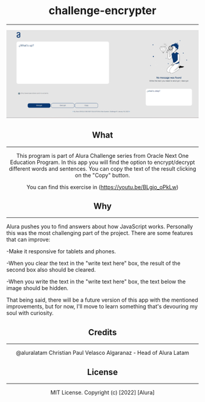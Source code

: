<div align="center">

# challenge-encrypter
 
 ---

![challenge-encrypter](/assets/images/encrypter.png)

## What

 ---   
This program is part of Alura Challenge series from Oracle Next One Education Program. In this app you will find the option to encrypt/decrypt different words and sentences. You can copy the text of the result clicking on the "Copy" button.

You can find this exercise in (https://youtu.be/BLgio_oPkLw)

## Why

---
<div align="left">
 
Alura pushes you to find answers about how JavaScript works. Personally this was the most challenging part of the project. There are some features that can improve:



  -Make it responsive for tablets and phones.
  
  -When you clear the text in the "write text here" box, the result of the second box also should be cleared.
  
  -When you write the text in the "write text here" box, the text below the image should be hidden.
  

 That being said, there will be a future version of this app with the mentioned improvements, but for now, I'll move to learn something that's devouring my soul with curiosity.

<div align="center">

## Credits

---

@aluralatam Christian Paul Velasco Algaranaz - Head of Alura Latam


## License

---

MIT License. Copyright (c) [2022] [Alura]

